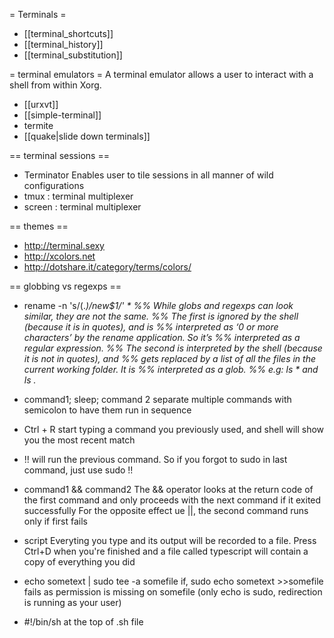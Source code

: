 = Terminals =
* [[terminal_shortcuts]]
* [[terminal_history]]
* [[terminal_substitution]]

= terminal emulators =
A terminal emulator allows a user to interact with a shell from within Xorg.

* [[urxvt]]
* [[simple-terminal]]
* termite
* [[quake|slide down terminals]]


== terminal sessions ==
* Terminator
Enables user to tile sessions in all manner of wild configurations
* tmux : terminal multiplexer
* screen : terminal multiplexer



== themes ==
* http://terminal.sexy
* http://xcolors.net
* http://dotshare.it/category/terms/colors/

== globbing vs regexps ==
* rename -n 's/(.*)/new$1/' *
%% While globs and regexps can look similar, they are not the same.
%% The first is ignored by the shell (because it is in quotes), and is
%% interpreted as ‘0 or more characters’ by the rename application. So it’s
%% interpreted as a regular expression.
%% The second is interpreted by the shell (because it is not in quotes), and
%% gets replaced by a list of all the files in the current working folder. It is
%% interpreted as a glob.
%% e.g: ls *  and ls .*







* command1; sleep; command 2
separate multiple commands with semicolon to have them run in sequence

* Ctrl + R
start typing a command you previously used, and shell will show you the most
recent match

* !!
will run the previous command. So if you forgot to sudo in last command, just
use sudo !!

* command1 && command2
The && operator looks at the return code of the first command and only
proceeds with the next command if it exited successfully
For the opposite effect ue ||, the second command runs only if first fails

* script
Everyting you type and its output will be recorded to a file. Press Ctrl+D
when you're finished and a file called typescript will contain a copy of
everything you did


* echo sometext | sudo tee -a somefile
if, sudo echo sometext >>somefile fails as permission is missing on somefile
(only echo is sudo, redirection is running as your user)

* #!/bin/sh
at the top of .sh file

